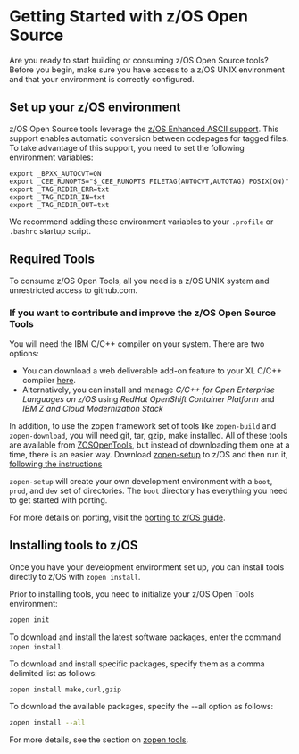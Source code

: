 # Getting Started with z/OS Open Source

Are you ready to start building or consuming z/OS Open Source tools? Before you begin, make sure you have access to a z/OS UNIX environment and that your environment is correctly configured.

## Set up your z/OS environment

z/OS Open Source tools leverage the [z/OS Enhanced ASCII support](https://www.ibm.com/docs/en/zos/2.1.0?topic=pages-using-enhanced-ascii). This support enables automatic conversion between codepages for tagged files. To take advantage of this support, you need to set the following environment variables:

```
export _BPXK_AUTOCVT=ON
export _CEE_RUNOPTS="$_CEE_RUNOPTS FILETAG(AUTOCVT,AUTOTAG) POSIX(ON)"
export _TAG_REDIR_ERR=txt
export _TAG_REDIR_IN=txt
export _TAG_REDIR_OUT=txt
```

We recommend adding these environment variables to your `.profile` or `.bashrc` startup script.

## Required Tools

To consume z/OS Open Tools, all you need is a z/OS UNIX system and unrestricted access to github.com.

### If you want to contribute and improve the z/OS Open Source Tools 

You will need the IBM C/C++ compiler on your system. There are two options:
- You can download a web deliverable add-on feature to your XL C/C++ compiler 
[here](https://www.ibm.com/servers/resourcelink/svc00100.nsf/pages/xlCC++V241ForZOsV24).
- Alternatively, you can install and manage _C/C++ for Open Enterprise Languages on z/OS_ using _RedHat OpenShift Container Platform_ and _IBM Z and Cloud Modernization Stack_ 

In addition, to use the zopen framework set of tools like `zopen-build` and `zopen-download`, you will need git, tar, gzip, make installed. All of these tools are available from [ZOSOpenTools](https://github.com/ZOSOpenTools?tab=repositories), but instead of downloading them one at a time, there is an easier way. 
Download [zopen-setup](https://github.com/ZOSOpenTools/meta/releases/tag/v1.0.0) to z/OS and then run it, [following the instructions](https://github.com/ZOSOpenTools/meta/releases/tag/v1.0.0)

`zopen-setup` will create your own development environment with a `boot`, `prod`, and `dev` set of directories. The `boot` directory has everything you need to get started with porting.

For more details on porting, visit the [porting to z/OS guide](Porting.md).

## Installing tools to z/OS

Once you have your development environment set up, you can install tools directly to z/OS with `zopen install`.

Prior to installing tools, you need to initialize your z/OS Open Tools environment:
```bash
zopen init
```

To download and install the latest software packages, enter the command `zopen install`.

To download and install specific packages, specify them as a comma delimited list as follows:
```bash
zopen install make,curl,gzip
```

To download the available packages, specify the --all option as follows:

```bash
zopen install --all
```
For more details, see the section on [zopen tools](zopen.md).
